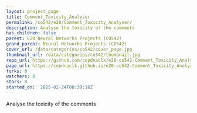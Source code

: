 ```yaml
---
layout: project_page
title: Comment_Toxicity_Analyser
permalink: /co542/e20/Comment_Toxicity_Analyser/
description: Analyse the toxicity of the comments
has_children: false
parent: E20 Neural Networks Projects (CO542)
grand_parent: Neural Networks Projects (CO542)
cover_url: /data/categories/co542/cover_page.jpg
thumbnail_url: /data/categories/co542/thumbnail.jpg
repo_url: https://github.com/cepdnaclk/e20-co542-Comment_Toxicity_Analyser
page_url: https://cepdnaclk.github.io/e20-co542-Comment_Toxicity_Analyser
forks: 0
watchers: 0
stars: 0
started_on: '2025-02-24T00:39:16Z'
---
```


Analyse the toxicity of the comments